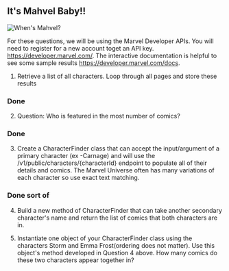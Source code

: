 ## It's Mahvel Baby!! ##

![When's Mahvel?](https://i.kym-cdn.com/entries/icons/facebook/000/032/791/maxresdefault_(1).jpg)


For these questions, we will be using the Marvel Developer APIs. You will need to register for a new account toget an API key. https://developer.marvel.com/. The interactive documentation is helpful to see some sample results https://developer.marvel.com/docs. 

1. Retrieve a list of all characters. Loop through all pages and store these results 

### Done ###


2. Question: Who is featured in the most number of comics?


### Done ###


3. Create a CharacterFinder class that can accept the input/argument of a primary character (ex -Carnage) and will use the /v1/public/characters/{characterId} endpoint to populate all of their details and comics. The Marvel Universe often has many variations of each character so use exact text matching.

### Done sort of ###


4. Build a new method of CharacterFinder that can take another secondary character's name and return the list of comics that both characters are in.




5. Instantiate one object of your CharacterFinder class using the characters Storm and Emma Frost(ordering does not matter). Use this object's method developed in Question 4 above. How many comics do these two characters appear together in?